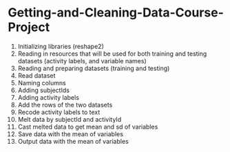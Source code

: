 Getting-and-Cleaning-Data-Course-Project
========================================

1. Initializing libraries (reshape2)
2. Reading in resources that will be used for both training and testing datasets (activity labels, and variable names)
3. Reading and preparing datasets (training and testing)
 1. Read dataset
 2. Naming columns
 3. Adding subjectIds
 4. Adding activity labels
4. Add the rows of the two datasets
5. Recode activity labels to text
6. Melt data by subjectId and activityId
7. Cast melted data to get mean and sd of variables
8. Save data with the mean of variables
9. Output data with the mean of variables
